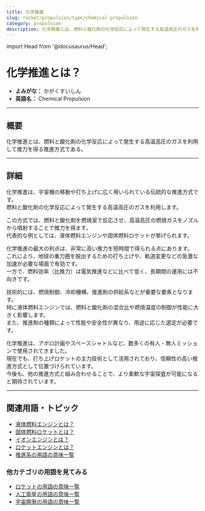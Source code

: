 ```yaml
---
title: 化学推進
slug: rocket/propulsion/type/chemical-propulsion
category: propulsion
description: 化学推進とは、燃料と酸化剤の化学反応によって発生する高温高圧のガスを利用して推力を得る推進方式である。
---
```


import Head from '@docusaurus/Head';

<Head>
  <script type="application/ld+json">
    {`{
      "@context": "https://schema.org",
      "@type": "DefinedTerm",
      "name": "化学推進",
      "inDefinedTermSet": "https://www.space-portal.org",
      "termCode": "rocket/propulsion/type/chemical-propulsion",
      "description": "化学推進とは、燃料と酸化剤の化学反応によって発生する高温高圧のガスを利用して推力を得る推進方式である。",
      "url": "https://www.space-portal.org/docs/rocket/propulsion/type/chemical-propulsion"
    }`}
  </script>
</Head>

# 化学推進とは？

- **よみがな：** かがくすいしん  
- **英語名：** Chemical Propulsion  

---

## 概要

化学推進とは、燃料と酸化剤の化学反応によって発生する高温高圧のガスを利用して推力を得る推進方式である。

---

## 詳細

化学推進は、宇宙機の移動や打ち上げに広く用いられている伝統的な推進方式です。  
燃料と酸化剤の化学反応によって発生する高温高圧のガスを利用します。  

この方式では、燃料と酸化剤を燃焼室で反応させ、高温高圧の燃焼ガスをノズルから噴射することで推力を得ます。  
代表的な例としては、液体燃料エンジンや固体燃料ロケットが挙げられます。  

化学推進の最大の利点は、非常に高い推力を短時間で得られる点にあります。  
これにより、地球の重力圏を脱出するための打ち上げや、軌道変更などの急激な加速が必要な場面で有効です。  
一方で、燃料効率（比推力）は電気推進などに比べて低く、長期間の運用には不向きです。  

技術的には、燃焼制御、冷却機構、推進剤の供給系などが重要な要素となります。  
特に液体燃料エンジンでは、燃料と酸化剤の混合比や燃焼温度の制御が性能に大きく影響します。  
また、推進剤の種類によって性能や安全性が異なり、用途に応じた選定が必要です。  

化学推進は、アポロ計画やスペースシャトルなど、数多くの有人・無人ミッションで使用されてきました。  
現在でも、打ち上げロケットの主力技術として活用されており、信頼性の高い推進方式として位置づけられています。  
今後も、他の推進方式と組み合わせることで、より柔軟な宇宙探査が可能になると期待されています。

---

## 関連用語・トピック

- [液体燃料エンジンとは？](docs/rocket/propulsion/type/liquid-engine)
- [固体燃料ロケットとは？](docs/rocket/type/solid-rocket)
- [イオンエンジンとは？](docs/rocket/propulsion/type/ion-engine)
- [ロケットエンジンとは？](docs/rocket/propulsion/rocket-engine)
- [推進系の用語の意味一覧](docs/category/propulsion)

### 他カテゴリの用語を見てみる
- [ロケットの用語の意味一覧](docs/category/rocket)
- [人工衛星の用語の意味一覧](docs/category/satellite)
- [宇宙開発の用語の意味一覧](docs/category/glossary)